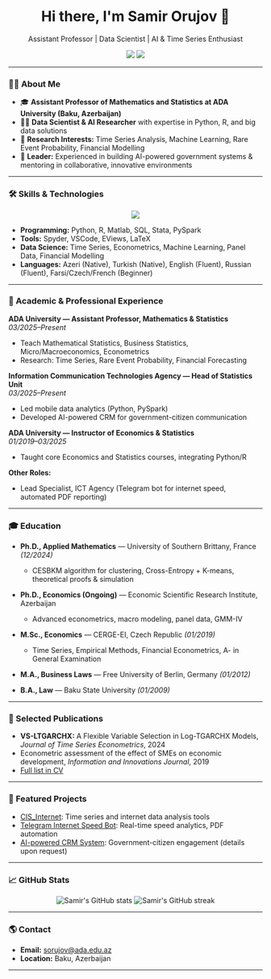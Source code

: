 <h1 align="center">Hi there, I'm Samir Orujov 👋</h1>
<p align="center">Assistant Professor | Data Scientist | AI & Time Series Enthusiast</p>
<p align="center">
  <a href="mailto:sorujov@ada.edu.az"><img src="https://img.shields.io/badge/Email-sorujov@ada.edu.az-blue?style=flat&logo=gmail" /></a>
  <a href="https://github.com/salahaddiniayyubi?tab=repositories"><img src="https://img.shields.io/github/followers/salahaddiniayyubi?label=Follow&style=social" /></a>
  <!-- Add your LinkedIn, Google Scholar or ORCID here if available -->
</p>

---

### 👨‍🏫 About Me

- 🎓 **Assistant Professor of Mathematics and Statistics at ADA University (Baku, Azerbaijan)**
- 🧑‍💻 **Data Scientist & AI Researcher** with expertise in Python, R, and big data solutions
- 🚀 **Research Interests:** Time Series Analysis, Machine Learning, Rare Event Probability, Financial Modelling
- 🤝 **Leader:** Experienced in building AI-powered government systems & mentoring in collaborative, innovative environments

---

### 🛠️ Skills & Technologies

<p align="center">
  <img src="https://skillicons.dev/icons?i=python,r,matlab,mysql,latex,git,vscode" />
</p>


- **Programming:** Python, R, Matlab, SQL, Stata, PySpark  
- **Tools:** Spyder, VSCode, EViews, LaTeX  
- **Data Science:** Time Series, Econometrics, Machine Learning, Panel Data, Financial Modelling  
- **Languages:** Azeri (Native), Turkish (Native), English (Fluent), Russian (Fluent), Farsi/Czech/French (Beginner)  

---

### 🔬 Academic & Professional Experience

**ADA University — Assistant Professor, Mathematics & Statistics**  
*03/2025–Present*  
- Teach Mathematical Statistics, Business Statistics, Micro/Macroeconomics, Econometrics  
- Research: Time Series, Rare Event Probability, Financial Forecasting

**Information Communication Technologies Agency — Head of Statistics Unit**  
*03/2025–Present*  
- Led mobile data analytics (Python, PySpark)  
- Developed AI-powered CRM for government-citizen communication

**ADA University — Instructor of Economics & Statistics**  
*01/2019–03/2025*  
- Taught core Economics and Statistics courses, integrating Python/R

**Other Roles:**  
- Lead Specialist, ICT Agency (Telegram bot for internet speed, automated PDF reporting)

---

### 🎓 Education

- **Ph.D., Applied Mathematics** — University of Southern Brittany, France *(12/2024)*  
  - CESBKM algorithm for clustering, Cross-Entropy + K-means, theoretical proofs & simulation

- **Ph.D., Economics (Ongoing)** — Economic Scientific Research Institute, Azerbaijan  
  - Advanced econometrics, macro modeling, panel data, GMM-IV

- **M.Sc., Economics** — CERGE-EI, Czech Republic *(01/2019)*  
  - Time Series, Empirical Methods, Financial Econometrics, A- in General Examination

- **M.A., Business Laws** — Free University of Berlin, Germany *(01/2012)*  
- **B.A., Law** — Baku State University *(01/2009)*

---

### 📝 Selected Publications

- **VS-LTGARCHX:** A Flexible Variable Selection in Log-TGARCHX Models, *Journal of Time Series Econometrics*, 2024  
- Econometric assessment of the effect of SMEs on economic development, *Information and Innovations Journal*, 2019  
- [Full list in CV](https://github.com/salahaddiniayyubi/CIS_Internet/raw/main/static/CV.pdf)

---

### 🚀 Featured Projects

- [CIS_Internet](https://github.com/salahaddiniayyubi/CIS_Internet): Time series and internet data analysis tools  
- [Telegram Internet Speed Bot](#): Real-time speed analytics, PDF automation  
- [AI-powered CRM System](#): Government-citizen engagement (details upon request)  

---

### 📈 GitHub Stats

<p align="center">
  <img src="https://github-readme-stats.vercel.app/api?username=salahaddiniayyubi&show_icons=true&theme=radical" alt="Samir's GitHub stats" />
  <img src="https://github-readme-streak-stats.herokuapp.com/?user=salahaddiniayyubi&theme=radical" alt="Samir's GitHub streak" />
</p>

---

### 🌎 Contact

- **Email:** [sorujov@ada.edu.az](mailto:sorujov@ada.edu.az)  
- **Location:** Baku, Azerbaijan

---

<!--
**salahaddiniayyubi/salahaddiniayyubi** is a ✨ special ✨ repository because its `README.md` (this file) appears on your GitHub profile.
-->
